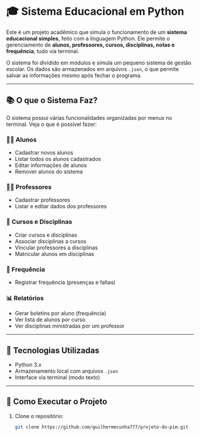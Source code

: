 # 🎓 Sistema Educacional em Python

Este é um projeto acadêmico que simula o funcionamento de um **sistema educacional simples**, feito com a linguagem Python. Ele permite o gerenciamento de **alunos, professores, cursos, disciplinas, notas e frequência**, tudo via terminal.

O sistema foi dividido em módulos e simula um pequeno sistema de gestão escolar. Os dados são armazenados em arquivos `.json`, o que permite salvar as informações mesmo após fechar o programa.

---

## 📚 O que o Sistema Faz?

O sistema possui várias funcionalidades organizadas por menus no terminal. Veja o que é possível fazer:

### 👨‍🎓 Alunos
- Cadastrar novos alunos
- Listar todos os alunos cadastrados
- Editar informações de alunos
- Remover alunos do sistema

### 👨‍🏫 Professores
- Cadastrar professores
- Listar e editar dados dos professores

### 🏫 Cursos e Disciplinas
- Criar cursos e disciplinas
- Associar disciplinas a cursos
- Vincular professores a disciplinas
- Matricular alunos em disciplinas

### 📝 Frequência
- Registrar frequência (presenças e faltas)

### 📊 Relatórios
- Gerar boletins por aluno (frequência)
- Ver lista de alunos por curso
- Ver disciplinas ministradas por um professor


---

## 🔧 Tecnologias Utilizadas

- Python 3.x
- Armazenamento local com arquivos `.json`
- Interface via terminal (modo texto)

---

## 🚀 Como Executar o Projeto

1. Clone o repositório:
   ```bash
   git clone https://github.com/guilhermecunha777/projeto-do-pim.git

